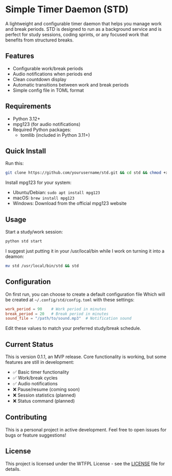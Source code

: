 # Simple Timer Daemon (STD)

A lightweight and configurable timer daemon that helps you manage work and break periods. STD is designed to run as a background service and is perfect for study sessions, coding sprints, or any focused work that benefits from structured breaks.

## Features

- Configurable work/break periods
- Audio notifications when periods end
- Clean countdown display
- Automatic transitions between work and break periods
- Simple config file in TOML format

## Requirements

- Python 3.12+
- mpg123 (for audio notifications)
- Required Python packages:
  - tomllib (included in Python 3.11+)

## Quick Install

Run this:
```bash
git clone https://github.com/yourusername/std.git && cd std && chmod +x std && ./std
```

Install mpg123 for your system:
- Ubuntu/Debian: `sudo apt install mpg123`
- macOS: `brew install mpg123`
- Windows: Download from the official mpg123 website

## Usage

Start a study/work session:
```bash
python std start
```

I suggest just putting it in your /usr/local/bin while I work on turning it into a deamon:
```bash
mv std /usr/local/bin/std && std
```

## Configuration

On first run, you can choose to create a default configuration file Which will be created at `~/.config/std/config.toml` with these settings:

```toml
work_period = 90    # Work period in minutes
break_period = 20   # Break period in minutes
sound_file = "/path/to/sound.mp3"  # Notification sound
```

Edit these values to match your preferred study/break schedule.

## Current Status

This is version 0.1.1, an MVP release. Core functionality is working, but some features are still in development:

- ✅ Basic timer functionality
- ✅ Work/break cycles
- ✅ Audio notifications
- ❌ Pause/resume (coming soon)
- ❌ Session statistics (planned)
- ❌ Status command (planned)

## Contributing

This is a personal project in active development. Feel free to open issues for bugs or feature suggestions!

## License

This project is licensed under the WTFPL License - see the [LICENSE](LICENSE) file for details.
